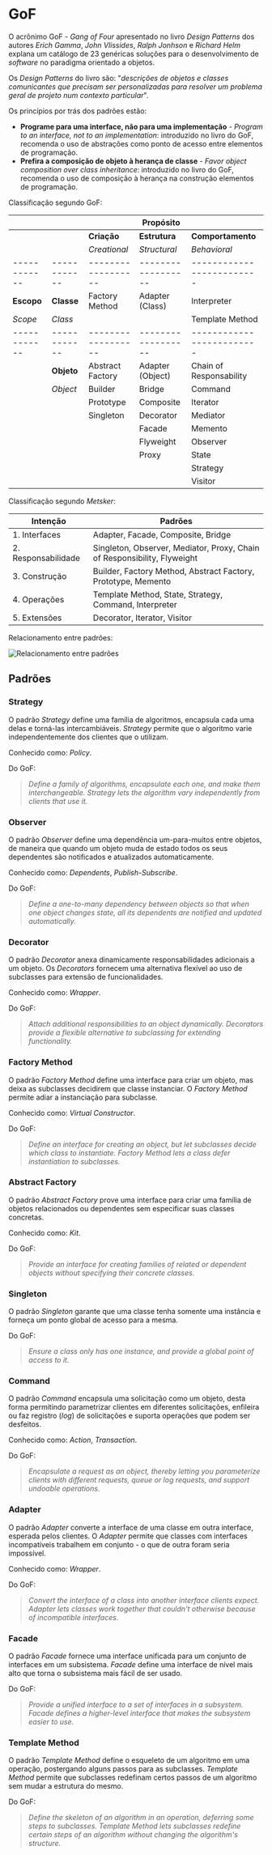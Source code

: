 # GoF

O acrônimo GoF - _Gang of Four_ apresentado no livro _Design Patterns_ dos autores _Erich Gamma_,
 _John Vlissides_, _Ralph Jonhson_ e _Richard Helm_ explana um catálogo de 23 genéricas soluções para o desenvolvimento de _software_ no paradigma orientado a objetos.

Os _Design Patterns_ do livro são: "_descrições de objetos e classes comunicantes que precisam ser personalizadas para resolver um problema geral de projeto num contexto particular_".

Os princípios por trás dos padrões estão:

* **Programe para uma interface, não para uma implementação** - _Program to an interface, not to an implementation_: introduzido no livro do GoF, recomenda o uso de abstrações como ponto de acesso entre elementos de programação.
* **Prefira a composição de objeto à herança de classe** - _Favor object composition over class inheritance_: introduzido no livro do GoF, recomenda o uso de composição à herança na construção elementos de programação.

Classificação segundo GoF:

 |            |            |                  | **Propósito**    |                         |
 |------------|------------|------------------|------------------|-------------------------|
 |            |            | **Criação**      | **Estrutura**    | **Comportamento**       |
 |            |            | _Creational_     | _Structural_     | _Behavioral_            |
 |------------|------------|------------------|------------------|-------------------------|
 | **Escopo** | **Classe** | Factory Method   | Adapter (Class)  | Interpreter             |
 | _Scope_    | _Class_    |                  |                  | Template Method         |
 |------------|------------|------------------|------------------|-------------------------|
 |            | **Objeto** | Abstract Factory | Adapter (Object) | Chain of Responsability |
 |            | _Object_   | Builder          | Bridge           | Command                 |
 |            |            | Prototype        | Composite        | Iterator                |
 |            |            | Singleton        | Decorator        | Mediator                |
 |            |            |                  | Facade           | Memento                 |
 |            |            |                  | Flyweight        | Observer                |
 |            |            |                  | Proxy            | State                   |
 |            |            |                  |                  | Strategy                |
 |            |            |                  |                  | Visitor                 |

Classificação segundo _Metsker_:

| **Intenção**        | **Padrões**                                                              |
|---------------------|--------------------------------------------------------------------------|
| 1. Interfaces       | Adapter, Facade, Composite, Bridge                                       |
| 2. Responsabilidade | Singleton, Observer, Mediator, Proxy, Chain of Responsibility, Flyweight |
| 3. Construção       | Builder, Factory Method, Abstract Factory, Prototype, Memento            |
| 4. Operações        | Template Method, State, Strategy, Command, Interpreter                   |
| 5. Extensões        | Decorator, Iterator, Visitor                                             |

Relacionamento entre padrões:

![Relacionamento entre padrões](../images/arquitetura-gof-relationships.png "Relacionamento entre padrões")

## Padrões

### Strategy

O padrão _Strategy_ define uma família de algoritmos, encapsula cada uma delas e torná-las intercambiáveis. _Strategy_ permite que o algoritmo varie independentemente dos clientes que o utilizam.

Conhecido como: _Policy_.

Do GoF:
> _Define a family of algorithms, encapsulate each one, and make them interchangeable. Strategy lets the algorithm vary independently from clients that use it._

### Observer

O padrão _Observer_ define uma dependência um-para-muitos entre objetos, de maneira que quando um objeto muda de estado todos os seus dependentes são notificados e atualizados automaticamente.

Conhecido como: _Dependents_, _Publish-Subscribe_.

Do GoF:
> _Define a one-to-many dependency between objects so that when one object changes state, all its dependents are notified and updated automatically._

### Decorator

O padrão _Decorator_ anexa dinamicamente responsabilidades adicionais a um objeto. Os _Decorators_ fornecem uma alternativa flexível ao uso de subclasses para extensão de funcionalidades.

Conhecido como: _Wrapper_.

Do GoF:
> _Attach additional responsibilities to an object dynamically. Decorators provide a flexible alternative to subclassing for extending functionality._

### Factory Method

O padrão _Factory Method_ define uma interface para criar um objeto, mas deixa as subclasses decidirem que classe instanciar. O _Factory Method_ permite adiar a instanciação para subclasse.

Conhecido como: _Virtual Constructor_.

Do GoF:
> _Define an interface for creating an object, but let subclasses decide which class to instantiate. Factory Method lets a class defer instantiation to subclasses._

### Abstract Factory

O padrão _Abstract Factory_ prove uma interface para criar uma família de objetos relacionados ou dependentes sem especificar suas classes concretas.

Conhecido como: _Kit_.

Do GoF:
> _Provide an interface for creating families of related or dependent objects without specifying their concrete classes._

### Singleton

O padrão _Singleton_ garante que uma classe tenha somente uma instância e forneça um ponto global de acesso para a mesma.

Do GoF:
> _Ensure a class only has one instance, and provide a global point of access to it._

### Command

O padrão _Command_ encapsula uma solicitação como um objeto, desta forma permitindo parametrizar clientes em diferentes solicitações, enfileira ou faz registro (_log_) de solicitações e suporta operações que podem ser desfeitos.

Conhecido como: _Action_, _Transaction_.

Do GoF:
> _Encapsulate a request as an object, thereby letting you parameterize clients with different requests, queue or log requests, and support undoable operations._

### Adapter

O padrão _Adapter_ converte a interface de uma classe em outra interface, esperada pelos clientes. O _Adapter_ permite que classes com interfaces incompatíveis trabalhem em conjunto - o que de outra foram seria impossível.

Conhecido como: _Wrapper_.

Do GoF:
> _Convert the interface of a class into another interface clients expect. Adapter lets classes work together that couldn't otherwise because of incompatible interfaces._

### Facade

O padrão _Facade_ fornece uma interface unificada para um conjunto de interfaces em um subsistema. _Facade_ define uma interface de nível mais alto que torna o subsistema mais fácil de ser usado.

Do GoF:
> _Provide a unified interface to a set of interfaces in a subsystem. Facade defines a higher-level interface that makes the subsystem easier to use._

### Template Method

O padrão _Template Method_ define o esqueleto de um algoritmo em uma operação, postergando alguns passos para as subclasses. _Template Method_ permite que subclasses redefinam certos passos de um algoritmo sem mudar a estrutura do mesmo.

Do GoF:
> _Define the skeleton of an algorithm in an operation, deferring some steps to subclasses. Template Method lets subclasses redefine certain steps of an algorithm without changing the algorithm's structure._
